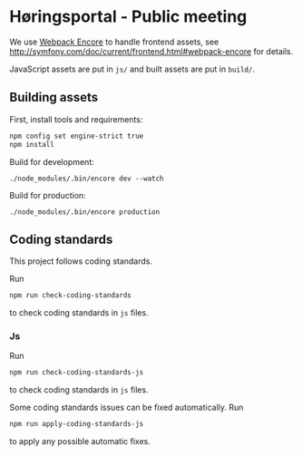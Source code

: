 # Høringsportal - Public meeting

We use [Webpack
Encore](http://symfony.com/doc/current/frontend.html#webpack-encore)
to handle frontend assets, see
http://symfony.com/doc/current/frontend.html#webpack-encore for
details.


JavaScript assets are put in `js/` and built assets are put in `build/`.

## Building assets

First, install tools and requirements:

```sh
npm config set engine-strict true
npm install
```

Build for development:

```
./node_modules/.bin/encore dev --watch
```

Build for production:

```
./node_modules/.bin/encore production
```

## Coding standards

This project follows coding standards.

Run

```sh
npm run check-coding-standards
```

to check coding standards in `js` files.

### Js

Run

```sh
npm run check-coding-standards-js
```

to check coding standards in `js` files.

Some coding standards issues can be fixed automatically. Run

```sh
npm run apply-coding-standards-js
```

to apply any possible automatic fixes.
